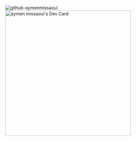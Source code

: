 ![github-aymenmissaoui](https://user-images.githubusercontent.com/46983618/202471562-bdf5f6be-3f6b-48a5-88f6-4cb4b162c263.png)
<a href="https://app.daily.dev/Aymenmiss"><img src="https://api.daily.dev/devcards/99731628223640e09411060fced61712.png?r=6lj" width="400" alt="aymen missaoui's Dev Card"/></a>
